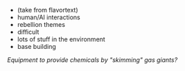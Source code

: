 
- (take from flavortext)
- human/AI interactions
- rebellion themes
- difficult
- lots of stuff in the environment
- base building


*Equipment to provide chemicals by "skimming" gas giants?*
